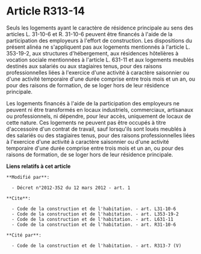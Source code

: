 # Article R313-14

Seuls les logements ayant le caractère de résidence principale au sens des articles L. 31-10-6 et R. 31-10-6 peuvent être
financés à l'aide de la participation des employeurs à l'effort de construction. Les dispositions du présent alinéa ne
s'appliquent pas aux logements mentionnés à l'article L. 353-19-2, aux structures d'hébergement, aux résidences hôtelières à
vocation sociale mentionnées à l'article L. 631-11 et aux logements meublés destinés aux salariés ou aux stagiaires tenus,
pour des raisons professionnelles liées à l'exercice d'une activité à caractère saisonnier ou d'une activité temporaire d'une
durée comprise entre trois mois et un an, ou pour des raisons de formation, de se loger hors de leur résidence principale. 

Les logements financés à l'aide de la participation des employeurs ne peuvent ni être transformés en locaux industriels,
commerciaux, artisanaux ou professionnels, ni dépendre, pour leur accès, uniquement de locaux de cette nature. Ces logements
ne peuvent pas être occupés à titre d'accessoire d'un contrat de travail, sauf lorsqu'ils sont loués meublés à des salariés
ou des stagiaires tenus, pour des raisons professionnelles liées à l'exercice d'une activité à caractère saisonnier ou d'une
activité temporaire d'une durée comprise entre trois mois et un an, ou pour des raisons de formation, de se loger hors de
leur résidence principale.

**Liens relatifs à cet article**

	**Modifié par**:

	  - Décret n°2012-352 du 12 mars 2012 - art. 1

	**Cite**:

	  - Code de la construction et de l'habitation. - art. L31-10-6
	  - Code de la construction et de l'habitation. - art. L353-19-2
	  - Code de la construction et de l'habitation. - art. L631-11
	  - Code de la construction et de l'habitation. - art. R31-10-6

	**Cité par**:

	  - Code de la construction et de l'habitation. - art. R313-7 (V)
